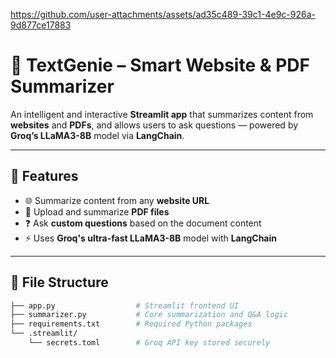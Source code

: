 https://github.com/user-attachments/assets/ad35c489-39c1-4e9c-926a-9d877ce17883
# 🧠 TextGenie – Smart Website & PDF Summarizer

An intelligent and interactive **Streamlit app** that summarizes content from **websites** and **PDFs**, and allows users to ask questions — powered by **Groq’s LLaMA3-8B** model via **LangChain**.

---

## 🔧 Features

- 🌐 Summarize content from any **website URL**
- 📄 Upload and summarize **PDF files**
- ❓ Ask **custom questions** based on the document content
- ⚡ Uses **Groq's ultra-fast LLaMA3-8B** model with **LangChain**

---

## 📁 File Structure

```bash
├── app.py                  # Streamlit frontend UI
├── summarizer.py           # Core summarization and Q&A logic
├── requirements.txt        # Required Python packages
└── .streamlit/
    └── secrets.toml        # Groq API key stored securely



